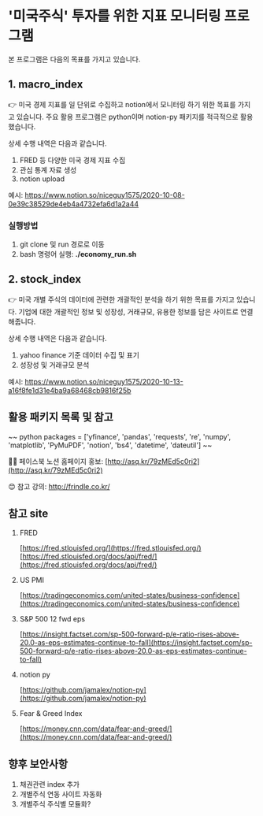 # '미국주식' 투자를 위한 지표 모니터링 프로그램

본 프로그램은 다음의 목표를 가지고 있습니다.

## 1. macro_index
👉 미국 경제 지표를 일 단위로 수집하고 notion에서 모니터링 하기 위한 목표를 가지고 있습니다.
주요 활용 프로그램은 python이며 notion-py 패키지를 적극적으로 활용했습니다. 

상세 수행 내역은 다음과 같습니다.

1. FRED 등 다양한 미국 경제 지표 수집
2. 관심 통계 자료 생성
3. notion upload

예시: https://www.notion.so/niceguy1575/2020-10-08-0e39c38529de4eb4a4732efa6d1a2a44

### 실행방법
1. git clone 및 run 경로로 이동
2. bash 명령어 실행: **./economy_run.sh**

## 2. stock_index
👉 미국 개별 주식의 데이터에 관련한 개괄적인 분석을 하기 위한 목표를 가지고 있습니다.
기업에 대한 개괄적인 정보 및 성장성, 거래규모, 유용한 정보를 담은 사이트로 연결해줍니다.

상세 수행 내역은 다음과 같습니다.
1. yahoo finance 기준 데이터 수집 및 표기
2. 성장성 및 거래규모 분석

예시: https://www.notion.so/niceguy1575/2020-10-13-a16f8fe1d31e4ba9a68468cb9816f25b

## 활용 패키지 목록 및 참고

~~ python
packages = ['yfinance', 'pandas', 'requests', 're', 'numpy', 'matplotlib', 'PyMuPDF', 'notion', 'bs4', 'datetime', 'dateutil']
~~

💁‍♀️ 페이스북 노션 홈페이지 홍보: [http://asq.kr/79zMEd5c0ri2](http://asq.kr/79zMEd5c0ri2)

😊 참고 강의: http://frindle.co.kr/


## 참고 site

1. FRED

    [https://fred.stlouisfed.org/](https://fred.stlouisfed.org/)
    [https://fred.stlouisfed.org/docs/api/fred/](https://fred.stlouisfed.org/docs/api/fred/)

2. US PMI

    [https://tradingeconomics.com/united-states/business-confidence](https://tradingeconomics.com/united-states/business-confidence)

3. S&P 500 12 fwd eps

    [https://insight.factset.com/sp-500-forward-p/e-ratio-rises-above-20.0-as-eps-estimates-continue-to-fall](https://insight.factset.com/sp-500-forward-p/e-ratio-rises-above-20.0-as-eps-estimates-continue-to-fall)

4. notion py

    [https://github.com/jamalex/notion-py](https://github.com/jamalex/notion-py)

5. Fear & Greed Index 

    [https://money.cnn.com/data/fear-and-greed/](https://money.cnn.com/data/fear-and-greed/)

## 향후 보안사항
1. 채권관련 index 추가
2. 개별주식 연동 사이트 자동화
3. 개별주식 주식별 모듈화?

